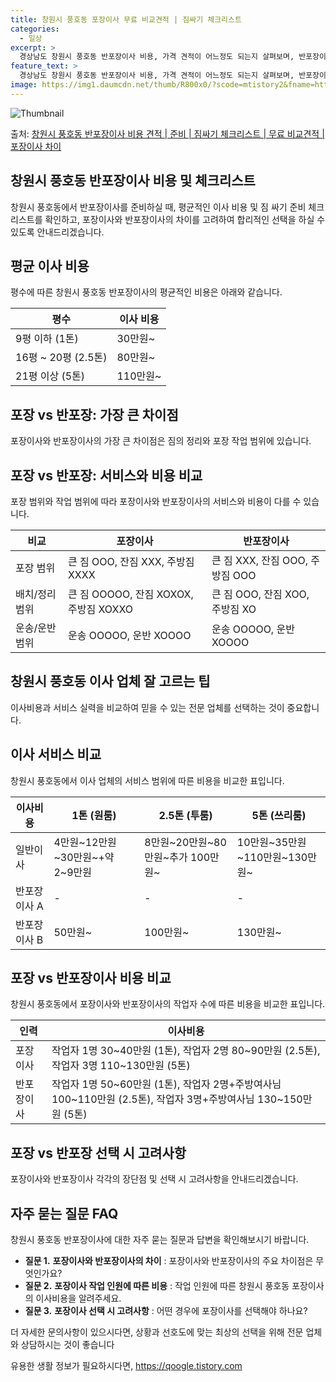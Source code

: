 ```yaml
---
title: 창원시 풍호동 포장이사 무료 비교견적 | 짐싸기 체크리스트
categories:
  - 일상
excerpt: >
  경상남도 창원시 풍호동 반포장이사 비용, 가격 견적이 어느정도 되는지 살펴보며, 반포장이사를 준비함에 있어 짐싸기 준비 체크리스트가 무엇인지 보겠습니다. 마지막으로 포장이사와 차이점을 통해 무료 비교견적으로 어떤 것이 더 합리적인 선택인지 공유 드립니다.창원시 풍호동 포장이사 견적 샘플 보기 👈 클릭창원시 풍호동 포장이사 가격 살펴보기 👈 클릭창원시 풍호동 반포장이사 평균 이사 비용평수창원시 풍호동 평균 이사 비용원룸 이사9평 이하 (1톤)30만원~투룸/쓰리룸 이사16평 ~ 20평 (2.5톤)80만원~쓰리룸 이사21평 (5톤) ~110만원~우리집 무료 이사견적 받기 👈 클릭포장 vs 반포장: 가장 큰 차이점포장이사와 반포장이사의 가장 큰 차이점은 짐의 정리와 포장 작업 범위에 있습니다.포장이사는 모..
feature_text: >
  경상남도 창원시 풍호동 반포장이사 비용, 가격 견적이 어느정도 되는지 살펴보며, 반포장이사를 준비함에 있어 짐싸기 준비 체크리스트가 무엇인지 보겠습니다. 마지막으로 포장이사와 차이점을 통해 무료 비교견적으로 어떤 것이 더 합리적인 선택인지 공유 드립니다.창원시 풍호동 포장이사 견적 샘플 보기 👈 클릭창원시 풍호동 포장이사 가격 살펴보기 👈 클릭창원시 풍호동 반포장이사 평균 이사 비용평수창원시 풍호동 평균 이사 비용원룸 이사9평 이하 (1톤)30만원~투룸/쓰리룸 이사16평 ~ 20평 (2.5톤)80만원~쓰리룸 이사21평 (5톤) ~110만원~우리집 무료 이사견적 받기 👈 클릭포장 vs 반포장: 가장 큰 차이점포장이사와 반포장이사의 가장 큰 차이점은 짐의 정리와 포장 작업 범위에 있습니다.포장이사는 모..
image: https://img1.daumcdn.net/thumb/R800x0/?scode=mtistory2&fname=https%3A%2F%2Fblog.kakaocdn.net%2Fdn%2FbW2smW%2FbtsHcblsq2u%2FhX8UdB05ZZpOAnXs8DILzk%2Fimg.webp
---
```


![Thumbnail](https://img1.daumcdn.net/thumb/R800x0/?scode=mtistory2&fname=https%3A%2F%2Fblog.kakaocdn.net%2Fdn%2FbW2smW%2FbtsHcblsq2u%2FhX8UdB05ZZpOAnXs8DILzk%2Fimg.webp)

<p>출처: <a href="https://qoogle.tistory.com/9395" rel="dofollow">창원시 풍호동 반포장이사 비용 견적 | 준비 | 짐싸기 체크리스트 | 무료 비교견적 | 포장이사 차이</a> </p>

## 창원시 풍호동 반포장이사 비용 및 체크리스트

창원시 풍호동에서 반포장이사를 준비하실 때, 평균적인 이사 비용 및 짐 싸기 준비 체크리스트를 확인하고, 포장이사와 반포장이사의 차이를
고려하여 합리적인 선택을 하실 수 있도록 안내드리겠습니다.

## 평균 이사 비용

평수에 따른 창원시 풍호동 반포장이사의 평균적인 비용은 아래와 같습니다.

**평수** | **이사 비용**  
---|---  
9평 이하 (1톤) | 30만원~  
16평 ~ 20평 (2.5톤) | 80만원~  
21평 이상 (5톤) | 110만원~  
  
## **포장 vs 반포장: 가장 큰 차이점**

포장이사와 반포장이사의 가장 큰 차이점은 짐의 정리와 포장 작업 범위에 있습니다.

## **포장 vs 반포장: 서비스와 비용 비교**

포장 범위와 작업 범위에 따라 포장이사와 반포장이사의 서비스와 비용이 다를 수 있습니다.

**비교** | **포장이사** | **반포장이사**  
---|---|---  
포장 범위 | 큰 짐 OOO, 잔짐 XXX, 주방짐 XXXX | 큰 짐 XXX, 잔짐 OOO, 주방짐 OOO  
배치/정리 범위 | 큰 짐 OOOOO, 잔짐 XOXOX, 주방짐 XOXXO | 큰 짐 OOO, 잔짐 XOO, 주방짐 XO  
운송/운반 범위 | 운송 OOOOO, 운반 XOOOO | 운송 OOOOO, 운반 XOOOO  
  
## **창원시 풍호동 이사 업체 잘 고르는 팁**

이사비용과 서비스 실력을 비교하여 믿을 수 있는 전문 업체를 선택하는 것이 중요합니다.

## **이사 서비스 비교**

창원시 풍호동에서 이사 업체의 서비스 범위에 따른 비용을 비교한 표입니다.

**이사비용** | **1톤 (원룸)** | **2.5톤 (투룸)** | **5톤 (쓰리룸)**  
---|---|---|---  
일반이사 | 4만원~12만원~30만원~+약 2~9만원 | 8만원~20만원~80만원~추가 100만원~ | 10만원~35만원~110만원~130만원~  
반포장이사 A | - | - | -  
반포장이사 B | 50만원~ | 100만원~ | 130만원~  
  
## **포장 vs 반포장이사 비용 비교**

창원시 풍호동에서 포장이사와 반포장이사의 작업자 수에 따른 비용을 비교한 표입니다.

**인력** | **이사비용**  
---|---  
포장이사 | 작업자 1명 30~40만원 (1톤), 작업자 2명 80~90만원 (2.5톤), 작업자 3명 110~130만원 (5톤)  
반포장이사 | 작업자 1명 50~60만원 (1톤), 작업자 2명+주방여사님 100~110만원 (2.5톤), 작업자 3명+주방여사님 130~150만원 (5톤)  
  
## **포장 vs 반포장 선택 시 고려사항**

포장이사와 반포장이사 각각의 장단점 및 선택 시 고려사항을 안내드리겠습니다.

## 자주 묻는 질문 FAQ

창원시 풍호동 반포장이사에 대한 자주 묻는 질문과 답변을 확인해보시기 바랍니다.

  * **질문 1.** **포장이사와 반포장이사의 차이** : 포장이사와 반포장이사의 주요 차이점은 무엇인가요?
  * **질문 2.** **포장이사 작업 인원에 따른 비용** : 작업 인원에 따른 창원시 풍호동 포장이사의 이사비용을 알려주세요.
  * **질문 3.** **포장이사 선택 시 고려사항** : 어떤 경우에 포장이사를 선택해야 하나요?

더 자세한 문의사항이 있으시다면, 상황과 선호도에 맞는 최상의 선택을 위해 전문 업체와 상담하시는 것이 좋습니다



 

유용한 생활 정보가 필요하시다면, <a href="https://qoogle.tistory.com" rel="dofollow">https://qoogle.tistory.com</a>


